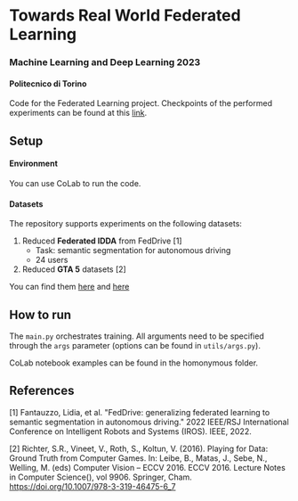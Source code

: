 # Towards Real World Federated Learning
### Machine Learning and Deep Learning 2023
#### Politecnico di Torino
Code for the Federated Learning project. Checkpoints of the performed experiments can be found at this [link](https://drive.google.com/drive/folders/1ZAe2BeIY9TzB0Y22fVszJbyksgl-RDLE?usp=sharing).

## Setup
#### Environment
You can use CoLab to run the code.

#### Datasets
The repository supports experiments on the following datasets:
1. Reduced **Federated IDDA** from FedDrive [1]
   - Task: semantic segmentation for autonomous driving
   - 24 users
2. Reduced **GTA 5** datasets [2]

You can find them [here](https://mega.nz/file/yBwVGR6A#z2AyGYdsuHERRY67i6JKxhK9cbgVwhYWp4PyrrITbMQ) and [here](https://mega.nz/file/ERkiQBaY#h-wktK7U7MpIG5nf-rMWF7d76NEM5ae_MrAmELftNR0)

## How to run
The ```main.py``` orchestrates training. All arguments need to be specified through the ```args``` parameter (options can be found in ```utils/args.py```).

CoLab notebook examples can be found in the homonymous folder.

## References
[1] Fantauzzo, Lidia, et al. "FedDrive: generalizing federated learning to semantic segmentation in autonomous driving." 2022 IEEE/RSJ International Conference on Intelligent Robots and Systems (IROS). IEEE, 2022.

[2] Richter, S.R., Vineet, V., Roth, S., Koltun, V. (2016). Playing for Data: Ground Truth from Computer Games. In: Leibe, B., Matas, J., Sebe, N., Welling, M. (eds) Computer Vision – ECCV 2016. ECCV 2016. Lecture Notes in Computer Science(), vol 9906. Springer, Cham. https://doi.org/10.1007/978-3-319-46475-6_7
